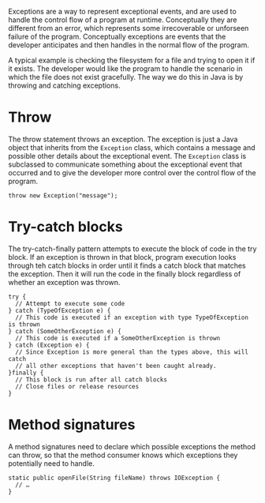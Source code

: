 Exceptions are a way to represent exceptional events, and are used to handle the control flow of a program at runtime. Conceptually they are different from an error, which represents some irrecoverable or unforseen failure of the program. Conceptually exceptions are events that the developer anticipates and then handles in the normal flow of the program.

A typical example is checking the filesystem for a file and trying to open it if it exists. The developer would like the program to handle the scenario in which the file does not exist gracefully. The way we do this in Java is by throwing and catching exceptions.

# Throw

The throw statement throws an exception. The exception is just a Java object that inherits from the `Exception` class, which contains a message and possible other details about the exceptional event. The `Exception` class is subclassed to communicate something about the exceptional event that occurred and to give the developer more control over the control flow of the program.

```
throw new Exception("message");
```

# Try-catch blocks

The try-catch-finally pattern attempts to execute the block of code in the try block. If an exception is thrown in that block, program execution looks through teh catch blocks in order until it finds a catch block that matches the exception. Then it will run the code in the finally block regardless of whether an exception was thrown.

```
try {
  // Attempt to execute some code
} catch (TypeOfException e) {
  // This code is executed if an exception with type TypeOfException is thrown
} catch (SomeOtherException e) {
  // This code is executed if a SomeOtherException is thrown
} catch (Exception e) {
  // Since Exception is more general than the types above, this will catch
  // all other exceptions that haven't been caught already.
}finally {
  // This block is run after all catch blocks
  // Close files or release resources
}
```

# Method signatures

A method signatures need to declare which possible exceptions the method can throw, so that the method consumer knows which exceptions they potentially need to handle.

```
static public openFile(String fileName) throws IOException {
  // …
}
```
